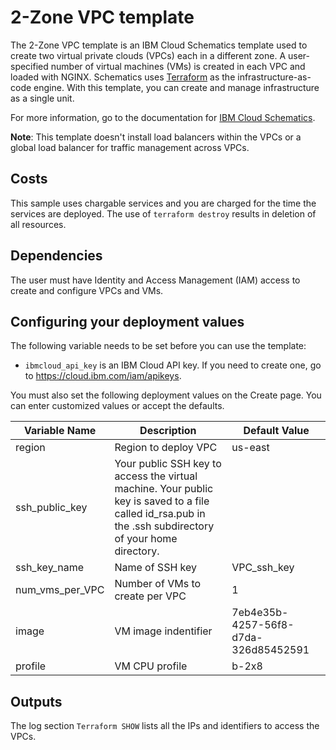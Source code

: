 # 2-Zone VPC template

The 2-Zone VPC template is an IBM Cloud Schematics template used to create two virtual private clouds (VPCs) each in a different zone. A user-specified number of virtual machines (VMs) is created in each VPC and loaded with NGINX. Schematics uses [Terraform](https://www.terraform.io/) as the infrastructure-as-code engine. With this template, you can create and manage infrastructure as a single unit.

For more information, go to the documentation for [IBM Cloud Schematics](https://cloud.ibm.com/docs/schematics).

**Note**: This template doesn't install load balancers within the VPCs or a global load balancer for traffic management across VPCs.

## Costs

This sample uses chargable services and you are charged for the time the services are deployed. The use of `terraform destroy` results in deletion of all resources.

## Dependencies

The user must have Identity and Access Management (IAM) access to create and configure VPCs and VMs.

## Configuring your deployment values

The following variable needs to be set before you can use the template: 

* `ibmcloud_api_key` is an IBM Cloud API key. If you need to create one, go to https://cloud.ibm.com/iam/apikeys.

You must also set the following deployment values on the Create page. You can enter customized values or accept the defaults.

|Variable Name|Description|Default Value|
|-------------|-----------|-------------|
|region|Region to deploy VPC|us-east|
|ssh_public_key|Your public SSH key to access the virtual machine. Your public key is saved to a file called id_rsa.pub in the .ssh subdirectory of your home directory.||
|ssh_key_name|Name of SSH key|VPC_ssh_key|
|num_vms_per_VPC|Number of VMs to create per VPC|1|
|image|VM image indentifier|7eb4e35b-4257-56f8-d7da-326d85452591|
|profile|VM CPU profile|b-2x8|


## Outputs

The log section `Terraform SHOW` lists all the IPs and identifiers to access the VPCs.
